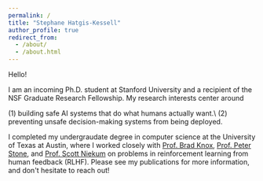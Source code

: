 ```yaml
---
permalink: /
title: "Stephane Hatgis-Kessell"
author_profile: true
redirect_from: 
  - /about/
  - /about.html
---
```

Hello!

I am an incoming Ph.D. student at Stanford University and a recipient of the NSF Graduate Research Fellowship. My research interests center around

(1) building safe AI systems that do what humans actually want.\\
(2) preventing unsafe decision-making systems from being deployed. 

I completed my undergraudate degree in computer science at the University of Texas at Austin, where I worked closely with [Prof. Brad Knox](https://bradknox.net/), [Prof. Peter Stone](https://www.cs.utexas.edu/~pstone/), and [Prof. Scott Niekum](https://people.cs.umass.edu/~sniekum/) on problems in reinforcement learning from human feedback (RLHF). Please see my publications for more information, and don't hesitate to reach out!